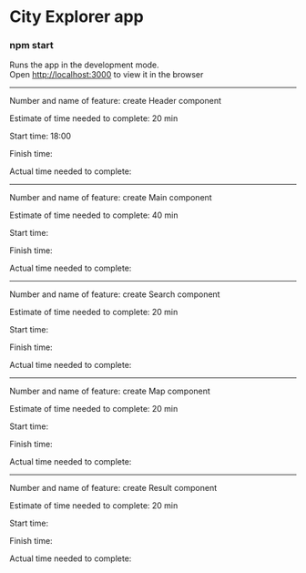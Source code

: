 # City Explorer app

### npm start
Runs the app in the development mode.<br>
Open [http://localhost:3000](http://localhost:3000) to view it in the browser
***

Number and name of feature: create Header component

Estimate of time needed to complete: 20 min

Start time: 18:00

Finish time: 

Actual time needed to complete: 
***

Number and name of feature: create Main component

Estimate of time needed to complete: 40 min

Start time: 

Finish time: 

Actual time needed to complete: 
***

Number and name of feature: create Search component

Estimate of time needed to complete: 20 min

Start time: 

Finish time: 

Actual time needed to complete: 
***

Number and name of feature: create Map component

Estimate of time needed to complete: 20 min

Start time: 

Finish time: 

Actual time needed to complete: 
***

Number and name of feature: create Result component

Estimate of time needed to complete: 20 min

Start time: 

Finish time: 

Actual time needed to complete: 
